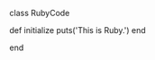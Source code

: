 <!-- >>>>>> BEGIN GENERATED FILE (include): SOURCE test/include/templates/nested_markdown.md -->
<!-- >>>>>> BEGIN INCLUDED FILE (markdown): SOURCE test/include/includes/nested.md -->
<!-- >>>>>> BEGIN INCLUDED FILE (markdown): SOURCE test/include/includes/ruby.rb -->
class RubyCode

  def initialize
    puts('This is Ruby.')
  end

end
<!-- <<<<<< END INCLUDED FILE (markdown): SOURCE test/include/includes/ruby.rb -->
<!-- <<<<<< END INCLUDED FILE (markdown): SOURCE test/include/includes/nested.md -->
<!-- <<<<<< END GENERATED FILE (include): SOURCE test/include/templates/nested_markdown.md -->
